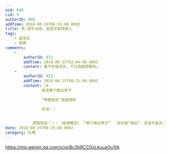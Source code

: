 ```yaml
---
aid: 648
cid: 9
authorID: 860
addTime: 2018-08-24T06:55:00.000Z
title: 真-感天动地，留言区智商感人
tags:
    - 留言区
    - 智商
comments:
    -
        authorID: 672
        addTime: 2018-08-25T02:04:00.000Z
        content: 看不到留言区，不过我能想象到…
    -
        authorID: 922
        addTime: 2018-08-25T08:25:00.000Z
        content: |4-
                谁说寒门难出贵子
                
                “养猪男孩”就是榜样
                
                加油！！
                

            逻辑错误！！！（偷换概念） “寒门难出贵子” ：说的是“难出”，没说不能出！ “‘养猪男孩’就是榜样” ： 一丝Q死咪.jpg？
date: 2018-08-25T08:25:00.000Z
category: 吐槽
---
```


https://mp.weixin.qq.com/s/qyBc3ti9CC0vLkuuaOu1tA
